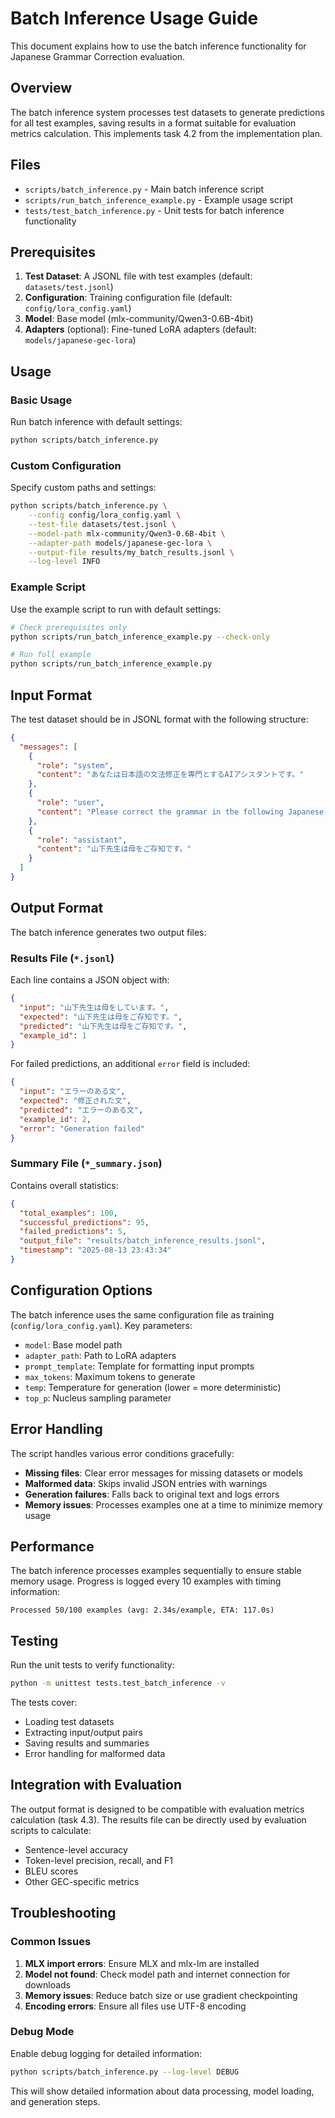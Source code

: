 # Batch Inference Usage Guide

This document explains how to use the batch inference functionality for Japanese Grammar Correction evaluation.

## Overview

The batch inference system processes test datasets to generate predictions for all test examples, saving results in a format suitable for evaluation metrics calculation. This implements task 4.2 from the implementation plan.

## Files

- `scripts/batch_inference.py` - Main batch inference script
- `scripts/run_batch_inference_example.py` - Example usage script
- `tests/test_batch_inference.py` - Unit tests for batch inference functionality

## Prerequisites

1. **Test Dataset**: A JSONL file with test examples (default: `datasets/test.jsonl`)
2. **Configuration**: Training configuration file (default: `config/lora_config.yaml`)
3. **Model**: Base model (mlx-community/Qwen3-0.6B-4bit)
4. **Adapters** (optional): Fine-tuned LoRA adapters (default: `models/japanese-gec-lora`)

## Usage

### Basic Usage

Run batch inference with default settings:

```bash
python scripts/batch_inference.py
```

### Custom Configuration

Specify custom paths and settings:

```bash
python scripts/batch_inference.py \
    --config config/lora_config.yaml \
    --test-file datasets/test.jsonl \
    --model-path mlx-community/Qwen3-0.6B-4bit \
    --adapter-path models/japanese-gec-lora \
    --output-file results/my_batch_results.jsonl \
    --log-level INFO
```

### Example Script

Use the example script to run with default settings:

```bash
# Check prerequisites only
python scripts/run_batch_inference_example.py --check-only

# Run full example
python scripts/run_batch_inference_example.py
```

## Input Format

The test dataset should be in JSONL format with the following structure:

```json
{
  "messages": [
    {
      "role": "system",
      "content": "あなたは日本語の文法修正を専門とするAIアシスタントです。"
    },
    {
      "role": "user",
      "content": "Please correct the grammar in the following Japanese sentence: 山下先生は母をしています。"
    },
    {
      "role": "assistant",
      "content": "山下先生は母をご存知です。"
    }
  ]
}
```

## Output Format

The batch inference generates two output files:

### Results File (`*.jsonl`)

Each line contains a JSON object with:

```json
{
  "input": "山下先生は母をしています。",
  "expected": "山下先生は母をご存知です。",
  "predicted": "山下先生は母をご存知です。",
  "example_id": 1
}
```

For failed predictions, an additional `error` field is included:

```json
{
  "input": "エラーのある文",
  "expected": "修正された文",
  "predicted": "エラーのある文",
  "example_id": 2,
  "error": "Generation failed"
}
```

### Summary File (`*_summary.json`)

Contains overall statistics:

```json
{
  "total_examples": 100,
  "successful_predictions": 95,
  "failed_predictions": 5,
  "output_file": "results/batch_inference_results.jsonl",
  "timestamp": "2025-08-13 23:43:34"
}
```

## Configuration Options

The batch inference uses the same configuration file as training (`config/lora_config.yaml`). Key parameters:

- `model`: Base model path
- `adapter_path`: Path to LoRA adapters
- `prompt_template`: Template for formatting input prompts
- `max_tokens`: Maximum tokens to generate
- `temp`: Temperature for generation (lower = more deterministic)
- `top_p`: Nucleus sampling parameter

## Error Handling

The script handles various error conditions gracefully:

- **Missing files**: Clear error messages for missing datasets or models
- **Malformed data**: Skips invalid JSON entries with warnings
- **Generation failures**: Falls back to original text and logs errors
- **Memory issues**: Processes examples one at a time to minimize memory usage

## Performance

The batch inference processes examples sequentially to ensure stable memory usage. Progress is logged every 10 examples with timing information:

```
Processed 50/100 examples (avg: 2.34s/example, ETA: 117.0s)
```

## Testing

Run the unit tests to verify functionality:

```bash
python -m unittest tests.test_batch_inference -v
```

The tests cover:
- Loading test datasets
- Extracting input/output pairs
- Saving results and summaries
- Error handling for malformed data

## Integration with Evaluation

The output format is designed to be compatible with evaluation metrics calculation (task 4.3). The results file can be directly used by evaluation scripts to calculate:

- Sentence-level accuracy
- Token-level precision, recall, and F1
- BLEU scores
- Other GEC-specific metrics

## Troubleshooting

### Common Issues

1. **MLX import errors**: Ensure MLX and mlx-lm are installed
2. **Model not found**: Check model path and internet connection for downloads
3. **Memory issues**: Reduce batch size or use gradient checkpointing
4. **Encoding errors**: Ensure all files use UTF-8 encoding

### Debug Mode

Enable debug logging for detailed information:

```bash
python scripts/batch_inference.py --log-level DEBUG
```

This will show detailed information about data processing, model loading, and generation steps.